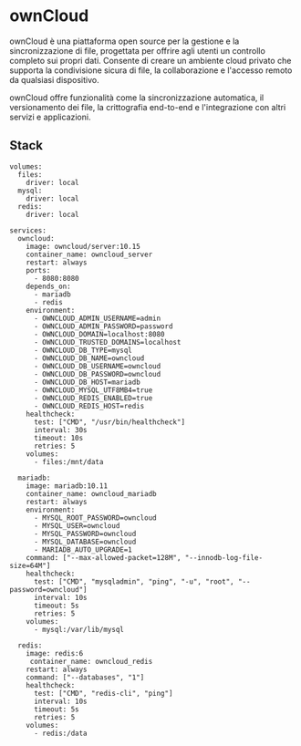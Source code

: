 # ownCloud

ownCloud è una piattaforma open source per la gestione e la
sincronizzazione di file, progettata per offrire agli utenti
un controllo completo sui propri dati. Consente di creare un
ambiente cloud privato che supporta la condivisione sicura
di file, la collaborazione e l'accesso remoto da qualsiasi
dispositivo. 

ownCloud offre funzionalità come la sincronizzazione automatica,
il versionamento dei file, la crittografia end-to-end e 
l'integrazione con altri servizi e applicazioni.

## Stack

```
volumes:
  files:
    driver: local
  mysql:
    driver: local
  redis:
    driver: local

services:
  owncloud:
    image: owncloud/server:10.15
    container_name: owncloud_server
    restart: always
    ports:
      - 8080:8080
    depends_on:
      - mariadb
      - redis
    environment:
      - OWNCLOUD_ADMIN_USERNAME=admin
      - OWNCLOUD_ADMIN_PASSWORD=password
      - OWNCLOUD_DOMAIN=localhost:8080
      - OWNCLOUD_TRUSTED_DOMAINS=localhost
      - OWNCLOUD_DB_TYPE=mysql
      - OWNCLOUD_DB_NAME=owncloud
      - OWNCLOUD_DB_USERNAME=owncloud
      - OWNCLOUD_DB_PASSWORD=owncloud
      - OWNCLOUD_DB_HOST=mariadb
      - OWNCLOUD_MYSQL_UTF8MB4=true
      - OWNCLOUD_REDIS_ENABLED=true
      - OWNCLOUD_REDIS_HOST=redis
    healthcheck:
      test: ["CMD", "/usr/bin/healthcheck"]
      interval: 30s
      timeout: 10s
      retries: 5
    volumes:
      - files:/mnt/data

  mariadb:
    image: mariadb:10.11
    container_name: owncloud_mariadb
    restart: always
    environment:
      - MYSQL_ROOT_PASSWORD=owncloud
      - MYSQL_USER=owncloud
      - MYSQL_PASSWORD=owncloud
      - MYSQL_DATABASE=owncloud
      - MARIADB_AUTO_UPGRADE=1
    command: ["--max-allowed-packet=128M", "--innodb-log-file-size=64M"]
    healthcheck:
      test: ["CMD", "mysqladmin", "ping", "-u", "root", "--password=owncloud"]
      interval: 10s
      timeout: 5s
      retries: 5
    volumes:
      - mysql:/var/lib/mysql

  redis:
    image: redis:6
     container_name: owncloud_redis
    restart: always
    command: ["--databases", "1"]
    healthcheck:
      test: ["CMD", "redis-cli", "ping"]
      interval: 10s
      timeout: 5s
      retries: 5
    volumes:
      - redis:/data
```

